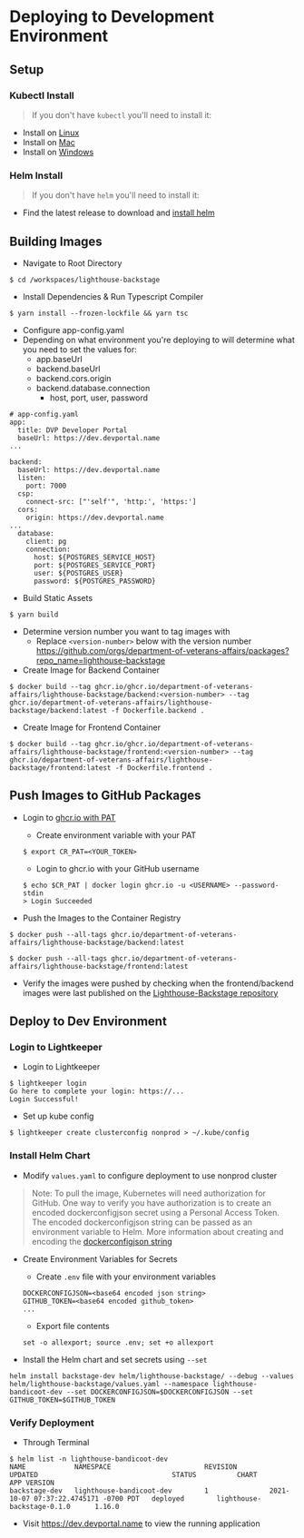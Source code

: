 # Deploying to Development Environment

## Setup

### Kubectl Install
>If you don't have `kubectl` you'll need to install it:
- Install on [Linux](https://kubernetes.io/docs/tasks/tools/install-kubectl-linux/)
- Install on [Mac](https://kubernetes.io/docs/tasks/tools/install-kubectl-macos/)
- Install on [Windows](https://kubernetes.io/docs/tasks/tools/install-kubectl-windows/)

### Helm Install
>If you don't have `helm` you'll need to install it:
- Find the latest release to download and [install helm](https://github.com/helm/helm/releases)

## Building Images
- Navigate to Root Directory
```
$ cd /workspaces/lighthouse-backstage
```
- Install Dependencies & Run Typescript Compiler
```
$ yarn install --frozen-lockfile && yarn tsc
```
- Configure app-config.yaml
- Depending on what environment you're deploying to will determine what you need to set the values for:
  - app.baseUrl
  - backend.baseUrl
  - backend.cors.origin
  - backend.database.connection
    - host, port, user, password
```
# app-config.yaml
app:
  title: DVP Developer Portal
  baseUrl: https://dev.devportal.name
...

backend:
  baseUrl: https://dev.devportal.name
  listen:
    port: 7000
  csp:
    connect-src: ["'self'", 'http:', 'https:']
  cors:
    origin: https://dev.devportal.name
...
  database:
    client: pg
    connection:
      host: ${POSTGRES_SERVICE_HOST}
      port: ${POSTGRES_SERVICE_PORT}
      user: ${POSTGRES_USER}
      password: ${POSTGRES_PASSWORD}
```
- Build Static Assets
```
$ yarn build
```
- Determine version number you want to tag images with
  - Replace `<version-number>` below with the version number
https://github.com/orgs/department-of-veterans-affairs/packages?repo_name=lighthouse-backstage
- Create Image for Backend Container
```
$ docker build --tag ghcr.io/ghcr.io/department-of-veterans-affairs/lighthouse-backstage/backend:<version-number> --tag ghcr.io/department-of-veterans-affairs/lighthouse-backstage/backend:latest -f Dockerfile.backend .
```
- Create Image for Frontend Container
```
$ docker build --tag ghcr.io/ghcr.io/department-of-veterans-affairs/lighthouse-backstage/frontend:<version-number> --tag ghcr.io/department-of-veterans-affairs/lighthouse-backstage/frontend:latest -f Dockerfile.frontend .
```
## Push Images to GitHub Packages
- Login to [ghcr.io with PAT](https://docs.github.com/en/packages/working-with-a-github-packages-registry/working-with-the-container-registry)
  - Create environment variable with your PAT
  ```
  $ export CR_PAT=<YOUR_TOKEN>
  ```
  - Login to ghcr.io with your GitHub username
  ```
  $ echo $CR_PAT | docker login ghcr.io -u <USERNAME> --password-stdin
  > Login Succeeded
  ```

- Push the Images to the Container Registry
```
$ docker push --all-tags ghcr.io/department-of-veterans-affairs/lighthouse-backstage/backend:latest 
```
```
$ docker push --all-tags ghcr.io/department-of-veterans-affairs/lighthouse-backstage/frontend:latest 
```

- Verify the images were pushed by checking when the frontend/backend images were last published on the [Lighthouse-Backstage repository](https://github.com/orgs/department-of-veterans-affairs/packages?repo_name=lighthouse-backstage) 

## Deploy to Dev Environment

### Login to Lightkeeper
- Login to Lightkeeper
```
$ lightkeeper login
Go here to complete your login: https://...
Login Successful!
```
- Set up kube config
```
$ lightkeeper create clusterconfig nonprod > ~/.kube/config
```
### Install Helm Chart
- Modify `values.yaml` to configure deployment to use nonprod cluster

> Note: To pull the image, Kubernetes will need authorization for GitHub. One way to verify you have authorization is to create an encoded dockerconfigjson secret using a Personal Access Token. The encoded dockerconfigjson string can be passed as an environment variable to Helm. More information about creating and encoding the [dockerconfigjson string](https://kubernetes.io/docs/tasks/configure-pod-container/pull-image-private-registry/)

- Create Environment Variables for Secrets
  - Create `.env` file with your environment variables
  ```
  DOCKERCONFIGJSON=<base64 encoded json string>
  GITHUB_TOKEN=<base64 encoded github_token>
  ...
  ```
  - Export file contents
  ```
  set -o allexport; source .env; set +o allexport
  ```

- Install the Helm chart and set secrets using `--set`
```
helm install backstage-dev helm/lighthouse-backstage/ --debug --values helm/lighthouse-backstage/values.yaml --namespace lighthouse-bandicoot-dev --set DOCKERCONFIGJSON=$DOCKERCONFIGJSON --set GITHUB_TOKEN=$GITHUB_TOKEN 
```

### Verify Deployment
- Through Terminal
```
$ helm list -n lighthouse-bandicoot-dev
NAME            NAMESPACE                       REVISION        UPDATED                                 STATUS          CHART                           APP VERSION
backstage-dev   lighthouse-bandicoot-dev        1               2021-10-07 07:37:22.4745171 -0700 PDT   deployed        lighthouse-backstage-0.1.0      1.16.0
```

- Visit https://dev.devportal.name to view the running application